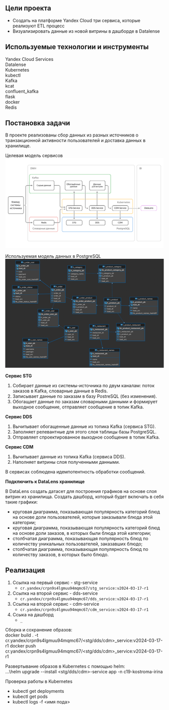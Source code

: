 ## **Цели проекта**  

- Создать на платформе Yandex Cloud три сервиса, которые реализуют ETL процесс
- Визуализировать данные из новой витрины в дашборде в Datalense

## **Используемые технологии и инструменты**
Yandex Cloud Services  
Datalense  
Kubernetes    
kubectl  
Kafka  
kcat  
confluent_kafka  
flask  
docker   
Redis  

## **Постановка задачи**

В проекте реализованы сбор данных из разных источников о транзакционной активности пользователей и доставка данных в хранилище.

Целевая модель сервисов
![Целевая модель сервисов](pcts/services.png)

Используемая модель данных в PostgreSQL
![Модель данных в PostgreSQL](pcts/repository.png)

**Сервис STG**
1. Собирает данные из системы-источника по двум каналам: поток заказов в Kafka, словарные данные в Redis.
2. Записывает данные по заказам в базу PostreSQL (без изменения).
3. Обогащает данные по заказам словарными данными и формирует выходное сообщение, отправляет сообщение в топик Kafka.

**Сервис DDS**
1. Вычитывает обогащенные данные из топика Kafka (сервиса STG).
2. Заполняет релевантные для этого слоя таблицы базы PostgreSQL.
3. Отправляет спроектированное выходное сообщение в топик Kafka.

**Сервис CDM**
1. Вычитывает данные из топика Kafka (сервиса DDS).
2. Наполняет витрины слоя полученными данными.

В сервисах соблюдена идемпотентность обработки сообщений. 

**Подключить к DataLens хранилище**

В DataLens создать датасет для построения графиков на основе слоя витрин из хранилища.
Создать дашборд, который будет включать в себя такие графики: 
- круговая диаграмма, показывающая популярность категорий блюд на основе доли пользователей, которые заказывали блюда этой категории;
- круговая диаграмма, показывающая популярность категорий блюд на основе доли заказов, в которых были блюда этой категории;
- столбчатая диаграмма, показывающая популярность блюд по количеству уникальных пользователей, заказавших блюдо;
- столбчатая диаграмма, показывающая популярность блюд по количеству заказов, в которых было блюдо.

## **Реализация**

1. Ссылка на первый сервис - stg-service
	* `cr.yandex/crpn9s4lgmuu94mqmc67/stg_service:v2024-03-17-r1 `
2. Ссылка на второй сервис - dds-service
	* `cr.yandex/crpn9s4lgmuu94mqmc67/dds_service:v2024-03-17-r1`
3. Ссылка на второй сервис - cdm-service
	* `cr.yandex/crpn9s4lgmuu94mqmc67/cdm_service:v2024-03-17-r1`
4. Ссыка на дашборд
	* `_`


Сборка и сохранение образов:  
docker build . -t cr.yandex/crpn9s4lgmuu94mqmc67/<stg/dds/cdm>_service:v2024-03-17-r1
docker push cr.yandex/crpn9s4lgmuu94mqmc67/<stg/dds/cdm>_service:v2024-03-17-r1

Развертывание образов в Kubernetes с помощью helm:  
...\helm upgrade --install <stg/dds/cdm>-service app -n c19-kostroma-irina


Проверка работы в Kubernetes
- kubectl get deployments
- kubectl get pods  
- kubectl logs -f <имя пода>  
